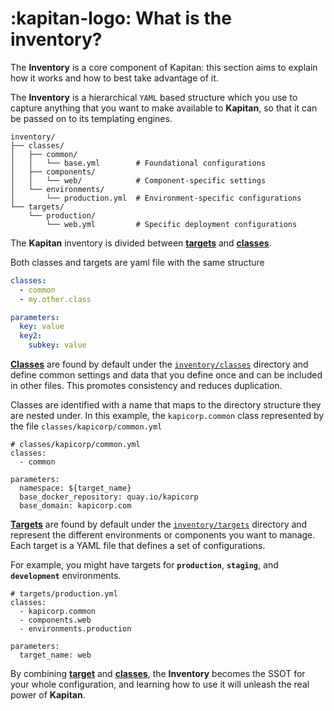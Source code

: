 # :kapitan-logo: **What is the inventory?**

The **Inventory** is a core component of Kapitan: this section aims to explain how it works and how to best take advantage of it.

The **Inventory** is a hierarchical `YAML` based structure which you use to capture anything that you want to make available to **Kapitan**, so that it can be passed on to its templating engines.

```
inventory/
├── classes/
│   ├── common/
│   │   └── base.yml        # Foundational configurations
│   ├── components/
│   │   └── web/            # Component-specific settings
│   └── environments/
│       └── production.yml  # Environment-specific configurations
└── targets/
    └── production/
        └── web.yml         # Specific deployment configurations
```

The **Kapitan** inventory is divided between [**targets**](#targets) and [**classes**](#classes).

Both classes and targets are yaml file with the same structure

```yaml
classes:
  - common
  - my.other.class

parameters:
  key: value
  key2:
    subkey: value
```

[**Classes**](#classes) are found by default under the [`inventory/classes`](#classes) directory and define common settings and data that you define once and can be included in other files. This promotes consistency and reduces duplication.

Classes are identified with a name that maps to the directory structure they are nested under.
In this example, the `kapicorp.common` class represented by the file `classes/kapicorp/common.yml`

```
# classes/kapicorp/common.yml
classes:
  - common

parameters:
  namespace: ${target_name}
  base_docker_repository: quay.io/kapicorp
  base_domain: kapicorp.com
```

[**Targets**](#targets) are found by default under the [`inventory/targets`](#targets) directory and represent the different environments or components you want to manage. Each target is a YAML file that defines a set of configurations.

For example, you might have targets for **`production`**, **`staging`**, and **`development`** environments.

```
# targets/production.yml
classes:
  - kapicorp.common
  - components.web
  - environments.production

parameters:
  target_name: web
```



By combining [**target**](#targets) and [**classes**](#classes), the **Inventory** becomes the SSOT for your whole configuration, and learning how to use it will unleash the real power of **Kapitan**.
